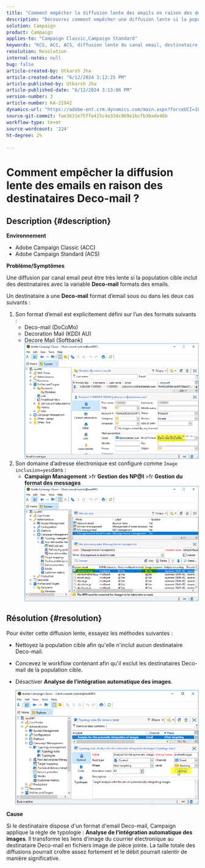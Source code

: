 ```yaml
---
title: "Comment empêcher la diffusion lente des emails en raison des destinataires Deco-mail ?"
description: "Découvrez comment empêcher une diffusion lente si la population cible inclut des destinataires avec les formats d'email Deco-mail."
solution: Campaign
product: Campaign
applies-to: "Campaign Classic,Campaign Standard"
keywords: "KCS, ACC, ACS, diffusion lente du canal email, destinataire au format d'email Deco-mail, Performance, Débit"
resolution: Resolution
internal-notes: null
bug: false
article-created-by: Utkarsh Jha
article-created-date: "6/12/2024 3:12:25 PM"
article-published-by: Utkarsh Jha
article-published-date: "6/12/2024 3:13:06 PM"
version-number: 3
article-number: KA-21942
dynamics-url: "https://adobe-ent.crm.dynamics.com/main.aspx?forceUCI=1&pagetype=entityrecord&etn=knowledgearticle&id=51331929-ce28-ef11-840a-00224808decd"
source-git-commit: fae3631e75ffe415c4e334c969e1bcfb30ade48b
workflow-type: tm+mt
source-wordcount: '224'
ht-degree: 2%

---
```


# Comment empêcher la diffusion lente des emails en raison des destinataires Deco-mail ?

## Description {#description}


<b>Environnement</b>

- Adobe Campaign Classic (ACC)
- Adobe Campaign Standard (ACS)


<b>Problème/Symptômes</b>

Une diffusion par canal email peut être très lente si la population cible inclut des destinataires avec la variable <b>Deco-mail</b> formats des emails.

Un destinataire a une <b>Deco-mail</b> format d’email sous ou dans les deux cas suivants :

1. Son format d’email est explicitement défini sur l’un des formats suivants :
   - Deco-mail (DoCoMo)
   - Decoration Mail (KDDI AU)
   - Decore Mail (Softbank)         ![](assets/___54331929-ce28-ef11-840a-00224808decd___.png)
2. Son domaine d’adresse électronique est configuré comme `Image inclusion=yes`dans :
   - <b>Campaign Management</b> >fr <b>Gestion des NP@I</b> >fr <b>Gestion du format des messages</b>        ![](assets/___5c331929-ce28-ef11-840a-00224808decd___.png)



## Résolution {#resolution}


Pour éviter cette diffusion lente, essayez les méthodes suivantes :

- Nettoyez la population cible afin qu&#39;elle n&#39;inclut aucun destinataire Deco-mail.
- Concevez le workflow contenant afin qu&#39;il exclut les destinataires Deco-mail de la population cible.
- Désactiver <b>Analyse de l’intégration automatique des images</b>.


  ![](assets/6f31278e-55e4-ed11-a7c7-6045bd006b4b.png)


<b>Cause</b>

Si le destinataire dispose d&#39;un format d&#39;email Deco-mail, Campaign applique la règle de typologie : <b>Analyse de l’intégration automatique des images</b>. Il transforme les liens d’image du courrier électronique au destinataire Deco-mail en fichiers image de pièce jointe. La taille totale des diffusions pourrait croître assez fortement et le débit pourrait ralentir de manière significative.
